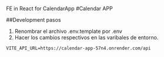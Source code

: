 FE in React for CalendarApp
#Calendar APP

##Development pasos

1. Renombrar el archivo .env.template por .env
2. Hacer los cambios respectivos en las varibales de entorno.

```
VITE_API_URL=https://calendar-app-57n4.onrender.com/api
```